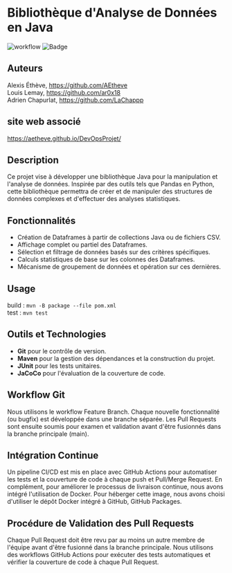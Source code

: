 # Bibliothèque d'Analyse de Données en Java

![workflow](https://github.com/AEtheve/DevOpsProjet/actions/workflows/maven.yml/badge.svg)
![Badge](https://img.shields.io/endpoint?url=https%3A%2F%2Fgist.githubusercontent.com%2FAEtheve%2F73adb891918b248bf5cd39afb416ee7c%2Fraw%2Ftest.json)

## Auteurs
Alexis Éthève, https://github.com/AEtheve \
Louis Lemay, https://github.com/ar0x18 \
Adrien Chapurlat, https://github.com/LaChappp

## site web associé 
https://aetheve.github.io/DevOpsProjet/

## Description
Ce projet vise à développer une bibliothèque Java pour la manipulation et l'analyse de données. Inspirée par des outils tels que Pandas en Python, cette bibliothèque permettra de créer et de manipuler des structures de données complexes et d'effectuer des analyses statistiques.

## Fonctionnalités
- Création de Dataframes à partir de collections Java ou de fichiers CSV.
- Affichage complet ou partiel des Dataframes.
- Sélection et filtrage de données basés sur des critères spécifiques.
- Calculs statistiques de base sur les colonnes des Dataframes.
- Mécanisme de groupement de données et opération sur ces dernières.

## Usage
build : `mvn -B package --file pom.xml`<br>
test : `mvn test`

## Outils et Technologies
- **Git** pour le contrôle de version.
- **Maven** pour la gestion des dépendances et la construction du projet.
- **JUnit** pour les tests unitaires.
- **JaCoCo** pour l'évaluation de la couverture de code.

## Workflow Git
Nous utilisons le workflow Feature Branch. Chaque nouvelle fonctionnalité (ou bugfix) est développée dans une branche séparée. Les Pull Requests sont ensuite soumis pour examen et validation avant d'être fusionnés dans la branche principale (main).


## Intégration Continue
Un pipeline CI/CD est mis en place avec GitHub Actions pour automatiser les tests et la couverture de code à chaque push et Pull/Merge Request. En complément, pour améliorer le processus de livraison continue, nous avons intégré l'utilisation de Docker. Pour héberger cette image, nous avons choisi d'utiliser le dépôt Docker intégré à GitHub, GitHub Packages.
## Procédure de Validation des Pull Requests
Chaque Pull Request doit être revu par au moins un autre membre de l'équipe avant d'être fusionné dans la branche principale. Nous utilisons des workflows GitHub Actions pour exécuter des tests automatiques et vérifier la couverture de code à chaque Pull Request.